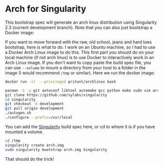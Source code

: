 # Arch for Singularity

This bootstrap spec will generate an arch linux distribution using Singularity 2.3 (current development branch). Note that you can also just bootstrap a Docker image:


If you want to move forward with the raw, old school, jeans and hard toes bootstrap, here is what to do. I work on an Ubuntu machine, so I had to use a Docker Arch Linux image to do this. This first part you should do on your local machine (if not arch linux) is to use Docker to interactively work in an Arch Linux image. If you don't want to copy paste the build spec file, you can use `--volume` to mount a directory from your host to a folder in the image (I would recommend `/tmp` or similar). Here we run the docker image:


```bash
docker run -it  --privileged pritunl/archlinux bash
```

```bash
pacman -S -y git autoconf libtool automake gcc python make sudo vim arch-install-scripts wget
git clone https://github.com/sylabs/singularity
cd singularity
git checkout -b development
git pull origin development
./autogen.sh
./configure --prefix=/usr/local
```

You can add the [Singularity](Singularity) build spec here, or cd to where it is if you have mounted a volume.

```bash
cd /tmp
singularity create arch.img
sudo singularity bootstrap arch.img Singularity
```

That should do the trick!
